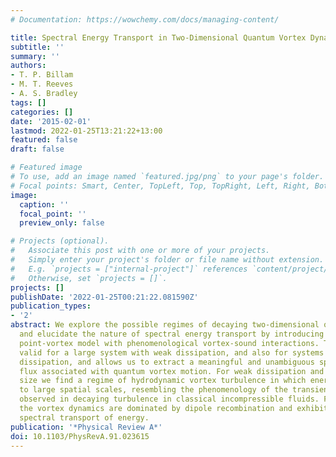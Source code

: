 ```yaml
---
# Documentation: https://wowchemy.com/docs/managing-content/

title: Spectral Energy Transport in Two-Dimensional Quantum Vortex Dynamics
subtitle: ''
summary: ''
authors:
- T. P. Billam
- M. T. Reeves
- A. S. Bradley
tags: []
categories: []
date: '2015-02-01'
lastmod: 2022-01-25T13:21:22+13:00
featured: false
draft: false

# Featured image
# To use, add an image named `featured.jpg/png` to your page's folder.
# Focal points: Smart, Center, TopLeft, Top, TopRight, Left, Right, BottomLeft, Bottom, BottomRight.
image:
  caption: ''
  focal_point: ''
  preview_only: false

# Projects (optional).
#   Associate this post with one or more of your projects.
#   Simply enter your project's folder or file name without extension.
#   E.g. `projects = ["internal-project"]` references `content/project/deep-learning/index.md`.
#   Otherwise, set `projects = []`.
projects: []
publishDate: '2022-01-25T00:21:22.081590Z'
publication_types:
- '2'
abstract: We explore the possible regimes of decaying two-dimensional quantum turbulence,
  and elucidate the nature of spectral energy transport by introducing a dissipative
  point-vortex model with phenomenological vortex-sound interactions. The model is
  valid for a large system with weak dissipation, and also for systems with strong
  dissipation, and allows us to extract a meaningful and unambiguous spectral energy
  flux associated with quantum vortex motion. For weak dissipation and large system
  size we find a regime of hydrodynamic vortex turbulence in which energy is transported
  to large spatial scales, resembling the phenomenology of the transient inverse cascade
  observed in decaying turbulence in classical incompressible fluids. For strong dissipation
  the vortex dynamics are dominated by dipole recombination and exhibit no appreciable
  spectral transport of energy.
publication: '*Physical Review A*'
doi: 10.1103/PhysRevA.91.023615
---
```

